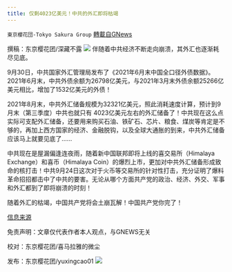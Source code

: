 ```yaml
---
title: 仅剩4023亿美元！中共的外汇即将枯竭
---
```

`東京櫻花団-Tokyo Sakura Group` [轉載自GNews](https://gnews.org/zh-hans/1569002/)

撰稿：东京樱花团/深藏不露
![](https://assets.gnews.org/wp-content/uploads/2021/10/image-31.png)
伴随着中共经济不断走向崩溃，其外汇也逐渐耗尽见底。

9月30日，中共国家外汇管理局发布了《2021年6月末中国全口径外债数据》。2021年6月末，中共外债余额为26798亿美元，与2021年3月末外债余额25266亿美元相比，增加了1532亿美元的外债！

2021年8月末，中共外汇储备规模为32321亿美元，照此消耗速度计算，预计到9月末（第三季度）中共也就只有 4023亿美元左右的外汇储备了！中共现在这么点实际可支配外汇储备，还要用来购买石油、铁矿石、芯片、粮食、煤炭等肯定是不够的，再加上西方国家的经济、金融脱钩，以及全球大通胀的到来，中共外汇储备应该马上就要见底了……

中共现在是屋漏偏逢连夜雨，随着新中国联邦即将上线的喜交易所（Himalaya Exchange）和喜币（Himalaya Coin）的爆烈上市，更加对中共外汇储备形成致命的核打击！中共9月24日这次对于火币等交易所的针对性打击，充分证明了爆料革命招招都击中了中共的要害。无论从哪个方面共产党的政治、经济、外交、军事和外汇都到了即将崩溃的时刻！

随着外汇的枯竭，中国共产党将会土崩瓦解！中国共产党你完了！

[信息来源](http://m.safe.gov.cn/safe/2021/0625/19269.html)

免责声明：文章仅代表作者本人观点，与GNEWS无关

校对：东京樱花团/喜马拉雅的微尘

发布：东京樱花团/yuxingcao01
![](https://assets.gnews.org/wp-content/uploads/2021/10/image0-1-18-3.png)
